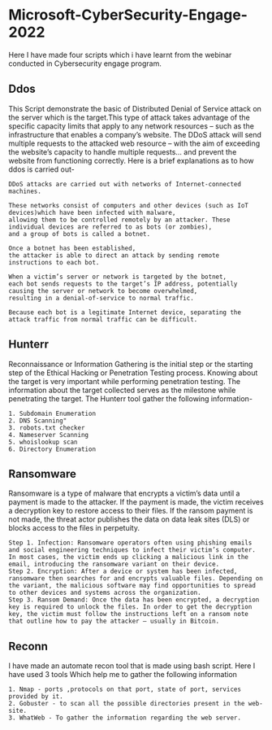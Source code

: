 # Microsoft-CyberSecurity-Engage-2022
Here I have made four scripts which i have learnt from the webinar conducted in Cybersecurity engage program.

## Ddos
This Script demonstrate the basic of Distributed Denial of Service attack on the server which is the target.This type of attack takes advantage of the specific capacity limits that apply to any network resources – such as the infrastructure that enables a company’s website. The DDoS attack will send multiple requests to the attacked web resource – with the aim of exceeding the website’s capacity to handle multiple requests… and prevent the website from functioning correctly. Here is a brief explanations as to how ddos is carried out-
~~~
DDoS attacks are carried out with networks of Internet-connected machines.

These networks consist of computers and other devices (such as IoT devices)which have been infected with malware,
allowing them to be controlled remotely by an attacker. These individual devices are referred to as bots (or zombies), 
and a group of bots is called a botnet.

Once a botnet has been established,
the attacker is able to direct an attack by sending remote instructions to each bot.

When a victim’s server or network is targeted by the botnet,
each bot sends requests to the target’s IP address, potentially causing the server or network to become overwhelmed,
resulting in a denial-of-service to normal traffic.

Because each bot is a legitimate Internet device, separating the attack traffic from normal traffic can be difficult.

~~~
## Hunterr
Reconnaissance or Information Gathering is the initial step or the starting step of the Ethical Hacking or Penetration Testing process. Knowing about the target is very important while performing penetration testing. The information about the target collected serves as the milestone while penetrating the target.
The Hunterr tool gather the following information-
~~~ 
1. Subdomain Enumeration
2. DNS Scanning"
3. robots.txt checker
4. Nameserver Scanning
5. whoislookup scan
6. Directory Enumeration
~~~
## Ransomware
Ransomware is a type of malware that encrypts a victim’s data until a payment is made to the attacker. If the payment is made, the victim receives a decryption key to restore access to their files. If the ransom payment is not made, the threat actor publishes the data on data leak sites (DLS) or blocks access to the files in perpetuity.
~~~
Step 1. Infection: Ransomware operators often using phishing emails and social engineering techniques to infect their victim’s computer. In most cases, the victim ends up clicking a malicious link in the email, introducing the ransomware variant on their device.
Step 2. Encryption: After a device or system has been infected, ransomware then searches for and encrypts valuable files. Depending on the variant, the malicious software may find opportunities to spread to other devices and systems across the organization.
Step 3. Ransom Demand: Once the data has been encrypted, a decryption key is required to unlock the files. In order to get the decryption key, the victim must follow the instructions left on a ransom note that outline how to pay the attacker – usually in Bitcoin.
~~~
## Reconn
I have made an automate recon tool that is made using bash script. Here I have used 3 tools Which help me to gather the following information
~~~
1. Nmap - ports ,protocols on that port, state of port, services provided by it.
2. Gobuster - to scan all the possible directories present in the web-site.
3. WhatWeb - To gather the information regarding the web server.
~~~
